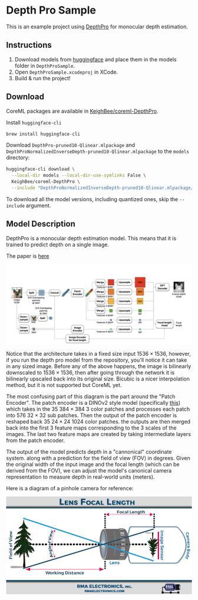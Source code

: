 # Depth Pro Sample

This is an example project using [DepthPro](https://huggingface.co/apple/DepthPro) for monocular depth estimation.

## Instructions

1. Download models from [huggingface](https://huggingface.co/KeighBee/coreml-DepthPro) and place them in the models folder in `DepthProSample`. 
2. Open `DepthProSample.xcodeproj` in XCode.
3. Build & run the project!

## Download

CoreML packages are available in [KeighBee/coreml-DepthPro](https://huggingface.co/KeighBee/coreml-DepthPro).

Install `huggingface-cli`

```bash
brew install huggingface-cli
```

Download `DepthPro-pruned10-Qlinear.mlpackage` and `DepthProNormalizedInverseDepth-pruned10-Qlinear.mlpackage` to the `models` directory:

```bash
huggingface-cli download \
  --local-dir models --local-dir-use-symlinks False \
  KeighBee/coreml-DepthPro \
  --include "DepthProNormalizedInverseDepth-pruned10-Qlinear.mlpackage/*" "DepthPro-pruned10-Qlinear.mlpackage/*"
```

To download all the model versions, including quantized ones, skip the `--include` argument.

## Model Description

DepthPro is a monocular depth estimation model. This means that it is trained to predict depth on a single image.

The paper is [here](https://arxiv.org/pdf/2410.02073)

![depthpro](images/model_architecture.png)

Notice that the architecture takes in a fixed size input $1536 \times 1536$, however, if you run the depth pro model from the repository, you'll notice it can take in any sized image. Before any of the above happens, the image is bilinearly downscaled to $1536 \times 1536$, then after going through the network it is bilinearly upscaled back into its original size. Bicubic is a nicer interpolation method, but it is not supported but CoreML yet.

The most confusing part of this diagram is the part around the "Patch Encoder". The patch encoder is a DINOv2 style model (specifically [this](https://huggingface.co/timm/vit_large_patch14_dinov2.lvd142m/tree/main)) which takes in the 35 $384 \times 384$ 3 color patches and processes each patch into 576 $32 \times 32$ sub patches. Then the output of the patch encoder is reshaped back 35 $24 \times 24$ 1024 color patches. the outputs are then merged back into the first 3 feature maps corresponding to the 3 scales of the images. The last two feature maps are created by taking intermediate layers from the patch encoder.

The output of the model predicts depth in a "cannonical" coordinate system. along with a prediction for the field of view (FOV) in degrees. Given the original width of the input image and the focal length (which can be derived from the FOV), we can adjust the model's canonical camera representation to measure depth in real-world units (meters).

Here is a diagram of a pinhole camera for reference:

![pinhole](images/pinhole.jpg)

